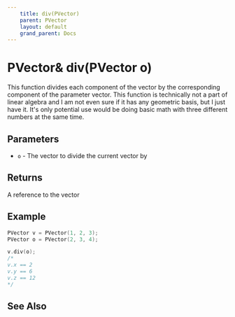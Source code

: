 ```yaml
---
    title: div(PVector)
    parent: PVector   
    layout: default   
    grand_parent: Docs
---
```


# PVector& div(PVector o)

This function divides each component of the vector by the corresponding component of the parameter vector. This function is technically not a part of linear algebra and I am not even sure if it has any geometric basis, but I just have it. It's only potential use would be doing basic math with three different numbers at the same time.

## Parameters

- `o` - The vector to divide the current vector by

## Returns

A reference to the vector

## Example

```cpp
PVector v = PVector(1, 2, 3);
PVector o = PVector(2, 3, 4);

v.div(o);
/*
v.x == 2
v.y == 6
v.z == 12
*/
```

## See Also
